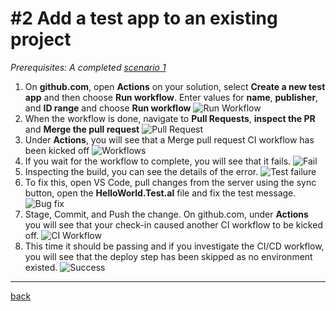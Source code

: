 # #2 Add a test app to an existing project
*Prerequisites: A completed [scenario 1](GetStarted.md)*

1. On **github.com**, open **Actions** on your solution, select **Create a new test app** and then choose **Run workflow**. Enter values for **name**, **publisher**, and **ID range** and choose **Run workflow**
![Run Workflow](https://github.com/microsoft/AL-Go/assets/10775043/96485817-a631-4626-92b4-89e6432f5622)
1. When the workflow is done, navigate to **Pull Requests**, **inspect the PR** and **Merge the pull request**
![Pull Request](https://github.com/microsoft/AL-Go/assets/10775043/9fef16a8-ed34-43ee-8678-5ea7d3f1d221)
1. Under **Actions**, you will see that a Merge pull request CI workflow has been kicked off
![Workflows](https://github.com/microsoft/AL-Go/assets/10775043/033ca252-ca26-457e-81a5-6f9edbda7a96)
1. If you wait for the workflow to complete, you will see that it fails.
![Fail](https://github.com/microsoft/AL-Go/assets/10775043/d009f93b-0346-4273-b180-34ecf83ab76f)
1. Inspecting the build, you can see the details of the error.
![Test failure](https://github.com/microsoft/AL-Go/assets/10775043/9120bf17-c3d4-414e-ae39-c876653b5567)
1. To fix this, open VS Code, pull changes from the server using the sync button, open the **HelloWorld.Test.al** file and fix the test message.
![Bug fix](https://github.com/microsoft/AL-Go/assets/10775043/49d0f417-b9b3-4a30-8a48-e296cfe03b70)
1. Stage, Commit, and Push the change. On github.com, under **Actions** you will see that your check-in caused another CI workflow to be kicked off.
![CI Workflow](https://github.com/microsoft/AL-Go/assets/10775043/c7527963-d728-413b-82bc-c9185674026f)
1. This time it should be passing and if you investigate the CI/CD workflow, you will see that the deploy step has been skipped as no environment existed.
![Success](https://github.com/microsoft/AL-Go/assets/10775043/4977dd06-36f3-45e1-a91b-991047f1604c)

---
[back](../README.md)
